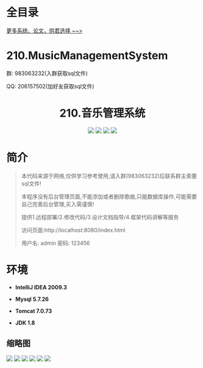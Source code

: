 # 全目录

[更多系统、论文，供君选择 ~~>](https://www.bitwise.net.cn)

# 210.MusicManagementSystem

<p>群: 983063232(入群获取sql文件)</p>
<p>QQ: 206157502(加好友获取sql文件)</p>
<p><h1 align="center">210.音乐管理系统</h1></p>


<p align="center">
	<img src="https://img.shields.io/badge/jdk-1.8-orange.svg"/>
    <img src="https://img.shields.io/badge/springboot-5.x-lightgrey.svg"/>
    <img src="https://img.shields.io/badge/html-5.x-blue.svg"/>
    <img src="https://img.shields.io/badge/mybatis-5.x-yellow.svg"/>
</p>

# 简介


> 本代码来源于网络,仅供学习参考使用,请入群(983063232)后联系群主索要sql文件!
> 
> 本程序没有后台管理页面,不能添加或者删除歌曲,只能数据库操作,可能需要自己完善后台管理,买入需谨慎!
>
> 提供1.远程部署/2.修改代码/3.设计文档指导/4.框架代码讲解等服务
>
> 访问页面:http://localhost:8080/index.html
> 
> 用户名: admin  密码: 123456


# 环境

- <b>IntelliJ IDEA 2009.3</b>

- <b>Mysql 5.7.26</b>

- <b>Tomcat 7.0.73</b>

- <b>JDK 1.8</b>




## 缩略图

![](https://bitwise.oss-cn-heyuan.aliyuncs.com/2024/9/10/26d2cf6e-34ec-4958-9bfa-93f7486e4846.png)
![](https://bitwise.oss-cn-heyuan.aliyuncs.com/2024/9/10/2bb661ca-4876-4ee8-941d-80812fe099a5.png)
![](https://bitwise.oss-cn-heyuan.aliyuncs.com/2024/9/10/70b0a68c-d573-4504-8b4a-b87b5985e5d3.png)
![](https://bitwise.oss-cn-heyuan.aliyuncs.com/2024/9/10/47668b2e-1fb5-4512-a3de-7d4f026521e5.png)
![](https://bitwise.oss-cn-heyuan.aliyuncs.com/2024/9/10/fd85327e-0b10-4027-ba5d-088e655e4ea6.png)
![](https://bitwise.oss-cn-heyuan.aliyuncs.com/2024/9/10/1559966f-abac-4121-bda5-1104259a2fa7.png)



